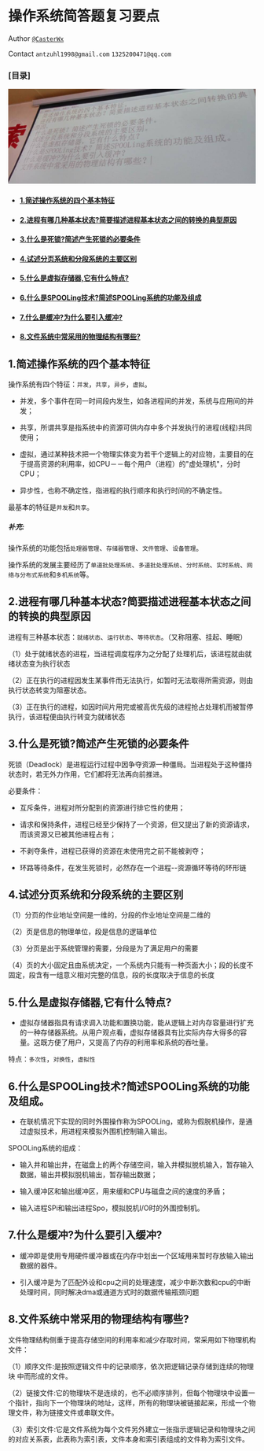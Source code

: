 # 操作系统简答题复习要点

Author [`@CasterWx`](https://github.com/CasterWx)

Contact `antzuhl1998@gmail.com` `1325200471@qq.com`

### [目录]

![img1](../img/1.png)

* #### [1.简述操作系统的四个基本特征](#ch00)
* #### [2.进程有哪几种基本状态?简要描述进程基本状态之间的转换的典型原因](#ch01)
* #### [3.什么是死锁?简述产生死锁的必要条件](#ch02)
* #### [4.试述分页系统和分段系统的主要区别](#ch03)
* #### [5.什么是虚拟存储器,它有什么特点?](#ch04)
* #### [6.什么是SPOOLing技术?简述SPOOLing系统的功能及组成](#ch05)
* #### [7.什么是缓冲?为什么要引入缓冲?](#ch06)
* #### [8.文件系统中常采用的物理结构有哪些?](#ch07)

## <span id="ch00">1.简述操作系统的四个基本特征</span>

操作系统有四个特征：`并发`，`共享`，`异步`，`虚拟`。

* 并发，多个事件在同一时间段内发生，如各进程间的并发，系统与应用间的并发；

* 共享，所谓共享是指系统中的资源可供内存中多个并发执行的进程(线程)共同使用；

* 虚拟，通过某种技术把一个物理实体变为若干个逻辑上的对应物，主要目的在于提高资源的利用率，如CPU－－每个用户（进程）的"虚处理机"，分时CPU；

* 异步性，也称不确定性，指进程的执行顺序和执行时间的不确定性。

最基本的特征是`并发`和`共享`。

##### 补充:

操作系统的功能包括`处理器管理`、`存储器管理`、`文件管理`、`设备管理`。

操作系统的发展主要经历了`单道批处理系统`、`多道批处理系统`、`分时系统`、`实时系统`、`网络与分布式系统`和`多机系统`等。

## <span id="ch01">2.进程有哪几种基本状态?简要描述进程基本状态之间的转换的典型原因</span>

进程有三种基本状态：`就绪状态`、`运行状态`、`等待状态`。（又称阻塞、挂起、睡眠）

（1）处于就绪状态的进程，当进程调度程序为之分配了处理机后，该进程就由就绪状态变为执行状态

（2）正在执行的进程因发生某事件而无法执行，如暂时无法取得所需资源，则由执行状态转变为阻塞状态。

（3）正在执行的进程，如因时间片用完或被高优先级的进程抢占处理机而被暂停执行，该进程便由执行转变为就绪状态

## <span id="ch02">3.什么是死锁?简述产生死锁的必要条件</span>

死锁（Deadlock）是进程运行过程中因争夺资源一种僵局。当进程处于这种僵持状态时，若无外力作用，它们都将无法再向前推进。

必要条件：

* 互斥条件，进程对所分配到的资源进行排它性的使用；

* 请求和保持条件，进程已经至少保持了一个资源，但又提出了新的资源请求，而该资源又已被其他进程占有；

* 不剥夺条件，进程已获得的资源在未使用完之前不能被剥夺；

* 环路等待条件，在发生死锁时，必然存在一个进程--资源循环等待的环形链

## <span id="ch03">4.试述分页系统和分段系统的主要区别</span>

（1）分页的作业地址空间是一维的，分段的作业地址空间是二维的

（2）页是信息的物理单位，段是信息的逻辑单位

（3）分页是出于系统管理的需要，分段是为了满足用户的需要

（4）页的大小固定且由系统决定，一个系统内只能有一种页面大小；段的长度不固定，段含有一组意义相对完整的信息，段的长度取决于信息的长度

## <span id="ch04">5.什么是虚拟存储器,它有什么特点?</span>

* 虚拟存储器指具有请求调入功能和置换功能，能从逻辑上对内存容量进行扩充的一种存储器系统。从用户观点看，虚拟存储器具有比实际内存大得多的容量。这既方便了用户，又提高了内存的利用率和系统的吞吐量。 

特点：`多次性`，`对换性`，`虚拟性`

## <span id="ch05">6.什么是SPOOLing技术?简述SPOOLing系统的功能及组成。</span>

* 在联机情况下实现的同时外围操作称为SPOOLing，或称为假脱机操作，是通过虚拟技术，用进程来模拟外围机控制输入输出。

SPOOLing系统的组成：

* 输入井和输出井，在磁盘上的两个存储空间，输入井模拟脱机输入，暂存输入数据，输出井模拟脱机输出，暂存输出数据；

* 输入缓冲区和输出缓冲区，用来缓和CPU与磁盘之间的速度的矛盾；

* 输入进程SPi和输出进程Spo，模拟脱机I/O时的外围控制机。

## <span id="ch06">7.什么是缓冲?为什么要引入缓冲?</span>

* 缓冲即是使用专用硬件缓冲器或在内存中划出一个区域用来暂时存放输入输出数据的器件。

* 引入缓冲是为了匹配外设和cpu之间的处理速度，减少中断次数和cpu的中断处理时间，同时解决dma或通道方式时的数据传输瓶颈问题

## <span id="ch07">8.文件系统中常采用的物理结构有哪些?</span>

文件物理结构侧重于提高存储空间的利用率和减少存取时间，常采用如下物理机构文件：

（1）顺序文件:是按照逻辑文件中的记录顺序，依次把逻辑记录存储到连续的物理块 中而形成的文件。

（2）链接文件:它的物理块不是连续的，也不必顺序排列，但每个物理块中设置一个指针，指向下一个物理块的地址，这样，所有的物理块被链接起来，形成一个物理文件，称为链接文件或串联文件。

（3）索引文件:它是文件系统为每个文件另外建立一张指示逻辑记录和物理块之间的对应关系表，此表称为索引表，文件本身和索引表组成的文件称为索引文件。
